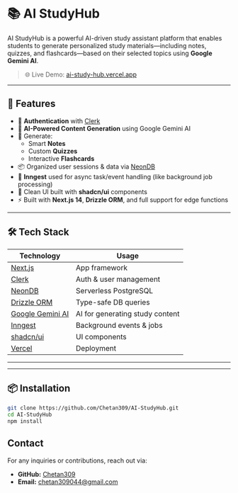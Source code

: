 # 📚 AI StudyHub

AI StudyHub is a powerful AI-driven study assistant platform that enables students to generate personalized study materials—including notes, quizzes, and flashcards—based on their selected topics using **Google Gemini AI**.

> 🌐 Live Demo:
>  [ai-study-hub.vercel.app](https://ai-study-hub.vercel.app)

---

## 🚀 Features

- 🔐 **Authentication** with [Clerk](https://clerk.dev/)
- 🤖 **AI-Powered Content Generation** using Google Gemini AI
- 📝 Generate:
  - Smart **Notes**
  - Custom **Quizzes**
  - Interactive **Flashcards**
- 📦 Organized user sessions & data via [NeonDB](https://neon.tech/)
- 🔁 **Inngest** used for async task/event handling (like background job processing)
- 📐 Clean UI built with **shadcn/ui** components
- ⚡️ Built with **Next.js 14**, **Drizzle ORM**, and full support for edge functions

---

## 🛠️ Tech Stack

| Technology | Usage |
|------------|--------|
| [Next.js](https://nextjs.org/) | App framework |
| [Clerk](https://clerk.dev/) | Auth & user management |
| [NeonDB](https://neon.tech/) | Serverless PostgreSQL |
| [Drizzle ORM](https://orm.drizzle.team/) | Type-safe DB queries |
| [Google Gemini AI](https://deepmind.google/technologies/gemini/) | AI for generating study content |
| [Inngest](https://www.inngest.com/) | Background events & jobs |
| [shadcn/ui](https://ui.shadcn.dev/) | UI components |
| [Vercel](https://vercel.com/) | Deployment |

---

---

## 📦 Installation

```bash
git clone https://github.com/Chetan309/AI-StudyHub.git
cd AI-StudyHub
npm install
```

## Contact

For any inquiries or contributions, reach out via:

- **GitHub:** [Chetan309](https://github.com/Chetan309)
- **Email:** [chetan309044@gmail.com](mailto:chetan309044@gmail.com)
